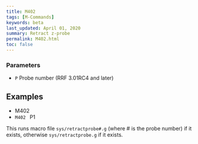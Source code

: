```yaml
---
title: M402
tags: [M-Commands] 
keywords: beta 
last_updated: April 01, 2020 
summary: Retract z-probe 
permalink: M402.html
toc: false 
---
```



### Parameters

* `P` Probe number (RRF 3.01RC4 and later)

## Examples

* M402
* ` M402  ` P1

This runs macro file `sys/retractprobe#.g` (where # is the probe number) if it exists, otherwise `sys/retractprobe.g` if it exists.

